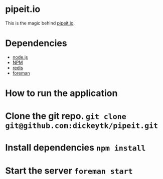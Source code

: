 pipeit.io
=========

This is the magic behind [pipeit.io](http://pipeit.io).

Dependencies
============
* [node.js](http://nodejs.org/)
* [NPM](http://npmjs.org/)
* [redis](http://redis.io/)
* [foreman](https://github.com/ddollar/foreman)

How to run the application
==========================
# Clone the git repo. `git clone git@github.com:dickeytk/pipeit.git`
# Install dependencies `npm install`
# Start the server `foreman start`
